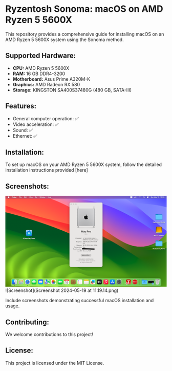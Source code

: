 # Ryzentosh Sonoma: macOS on AMD Ryzen 5 5600X

This repository provides a comprehensive guide for installing macOS on an AMD Ryzen 5 5600X system using the Sonoma method.

## Supported Hardware:

- **CPU:** AMD Ryzen 5 5600X
- **RAM:** 16 GB DDR4-3200
- **Motherboard:** Asus Prime A320M-K
- **Graphics:** AMD Radeon RX 580
- **Storage:** KINGSTON SA400S37480G (480 GB, SATA-III)

## Features:

- General computer operation: ✅
- Video acceleration: ✅
- Sound: ✅
- Ethernet: ✅

## Installation:

To set up macOS on your AMD Ryzen 5 5600X system, follow the detailed installation instructions provided [here]
## Screenshots:
![Screenshot](Screenshot%202024-05-19%20at%2010.55.46.png)
![Screenshot](Screenshot 2024-05-19 at 11.19.14.png)

Include screenshots demonstrating successful macOS installation and usage.

## Contributing:

We welcome contributions to this project!

## License:

This project is licensed under the MIT License.
